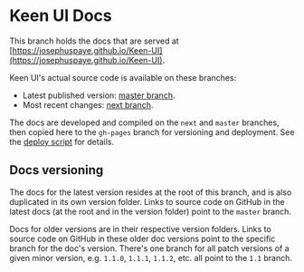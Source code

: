 # Keen UI Docs

This branch holds the docs that are served at [https://josephuspaye.github.io/Keen-UI](https://josephuspaye.github.io/Keen-UI).

Keen UI's actual source code is available on these branches:

- Latest published version: [master branch](https://github.com/JosephusPaye/Keen-UI/tree/master).
- Most recent changes: [next branch](https://github.com/JosephusPaye/Keen-UI/tree/next).

The docs are developed and compiled on the `next` and `master` branches, then copied here to the `gh-pages` branch for versioning and deployment. See the [deploy script](./update_docs.sh) for details.

## Docs versioning

The docs for the latest version resides at the root of this branch, and is also duplicated in its own version folder. Links to source code on GitHub in the latest docs (at the root and in the version folder) point to the `master` branch.

Docs for older versions are in their respective version folders. Links to source code on GitHub in these older doc versions point to the specific branch for the doc's version. There's one branch for all patch versions of a given minor version, e.g. `1.1.0`, `1.1.1`, `1.1.2`, etc. all point to the `1.1` branch.

